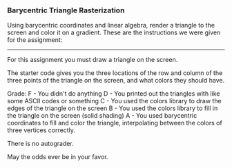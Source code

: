 ### Barycentric Triangle Rasterization
Using barycentric coordinates and linear algebra, render a triangle to the screen and color it on a gradient. These are the instructions we were given for the assignment:

---

For this assignment you must draw a triangle on the screen.

The starter code gives you the three locations of the row and column of the
three points of the triangle on the screen, and what colors they should have.

Grade:
F - You didn't do anything
D - You printed out the triangles with like some ASCII codes or something
C - You used the colors library to draw the edges of the triangle on the
screen
B - You used the colors library to fill in the triangle on the screen (solid
shading)
A - You used barycentric coordinates to fill and color the triangle,
interpolating between the colors of three vertices correctly.

There is no autograder.

May the odds ever be in your favor.

